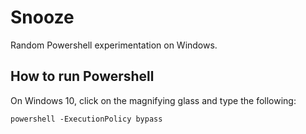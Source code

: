 # Snooze

Random Powershell experimentation on Windows.

## How to run Powershell

On Windows 10, click on the magnifying glass and type the following:

```shell
powershell -ExecutionPolicy bypass
```
